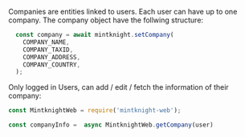 

Companies are entities linked to users. Each user can have up to one company. 
The company object have the follwing structure:  

```javascript
  const company = await mintknight.setCompany(
    COMPANY_NAME,
    COMPANY_TAXID,
    COMPANY_ADDRESS,
    COMPANY_COUNTRY,
  );
```


Only logged in Users, can add / edit / fetch the information of their company:





```javascript
const MintknightWeb = require('mintknight-web');

const companyInfo =  async MintknightWeb.getCompany(user) 
```
